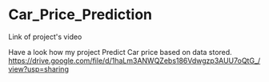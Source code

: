 # Car_Price_Prediction
Link of project's video

Have a look how my project Predict Car price based on data stored.
https://drive.google.com/file/d/1haLm3ANWQZebs186Vdwgzp3AUU7oQtG_/view?usp=sharing
